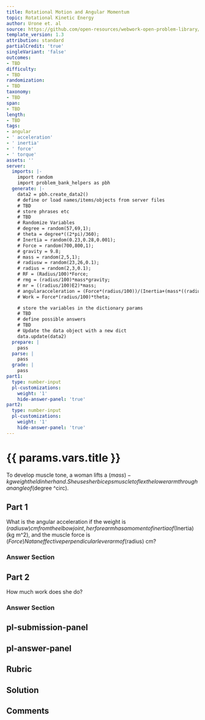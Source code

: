 ```yaml
---
title: Rotational Motion and Angular Momentum
topic: Rotational Kinetic Energy
author: Urone et. al
source: https://github.com/open-resources/webwork-open-problem-library/tree/master/Contrib/BrockPhysics/College_Physics_Urone/10.Rotational_Motion_and_Angular_Momentum/10-04.Rotational_Kinetic_Energy/NU_U17_10_04_010.pg
template_version: 1.3
attribution: standard
partialCredit: 'true'
singleVariant: 'false'
outcomes:
- TBD
difficulty:
- TBD
randomization:
- TBD
taxonomy:
- TBD
span:
- TBD
length:
- TBD
tags:
- angular
- ' acceleration'
- ' inertia'
- ' force'
- ' torque'
assets: ''
server:
  imports: |-
    import random
    import problem_bank_helpers as pbh
  generate: |-
    data2 = pbh.create_data2()
    # define or load names/items/objects from server files
    # TBD
    # store phrases etc
    # TBD
    # Randomize Variables
    # degree = random(57,69,1);
    # theta = degree*((2*pi)/360);
    # Inertia = random(0.23,0.28,0.001);
    # Force = random(700,800,1);
    # gravity = 9.8;
    # mass = random(2,5,1);
    # radiusw = random(23,26,0.1);
    # radius = random(2,3,0.1);
    # RF = (Radius/100)*Force;
    # rmg = (radius/100)*mass*gravity;
    # mr = ((radius/100)E2)*mass;
    # angularacceleration = (Force*(radius/100))/(Inertia+(mass*((radiusw/100)E2)));
    # Work = Force*(radius/100)*theta;

    # store the variables in the dictionary params
    # TBD
    # define possible answers
    # TBD
    # Update the data object with a new dict
    data.update(data2)
  prepare: |
    pass
  parse: |
    pass
  grade: |
    pass
part1:
  type: number-input
  pl-customizations:
    weight: '1'
    hide-answer-panel: 'true'
part2:
  type: number-input
  pl-customizations:
    weight: '1'
    hide-answer-panel: 'true'
---
```


# {{ params.vars.title }} 


To develop muscle tone, a woman lifts a ($mass)-kg weight held in her hand. She uses her biceps muscle to flex the lower arm through an angle of ($degree ^circ).

## Part 1 
What is the angular acceleration if the weight is ($radiusw) cm from the elbow joint, her forearm has a moment of inertia of ($Inertia) (kg m^2), and the muscle force is ($Force) N at an effective perpendicular lever arm of ($radius) cm? 


 ### Answer Section

## Part 2 
How much work does she do? 


 ### Answer Section


## pl-submission-panel 


## pl-answer-panel 


## Rubric 


## Solution 


## Comments 


